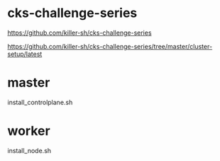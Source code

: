 # cks-challenge-series   


https://github.com/killer-sh/cks-challenge-series   


https://github.com/killer-sh/cks-challenge-series/tree/master/cluster-setup/latest

#  master
install_controlplane.sh
#  worker
install_node.sh


